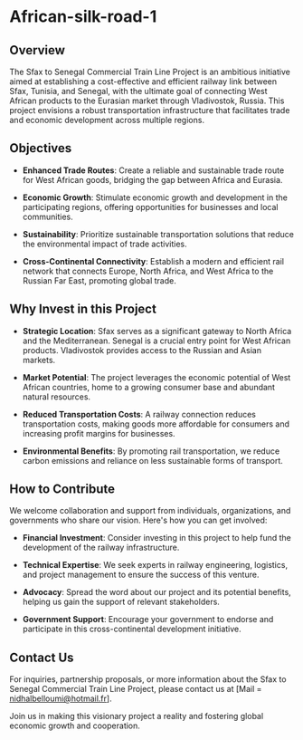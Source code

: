 # African-silk-road-1

## Overview

The Sfax to Senegal Commercial Train Line Project is an ambitious initiative aimed at establishing a cost-effective and efficient railway link between Sfax, Tunisia, and Senegal, with the ultimate goal of connecting West African products to the Eurasian market through Vladivostok, Russia. This project envisions a robust transportation infrastructure that facilitates trade and economic development across multiple regions.

## Objectives

- **Enhanced Trade Routes**: Create a reliable and sustainable trade route for West African goods, bridging the gap between Africa and Eurasia.

- **Economic Growth**: Stimulate economic growth and development in the participating regions, offering opportunities for businesses and local communities.

- **Sustainability**: Prioritize sustainable transportation solutions that reduce the environmental impact of trade activities.

- **Cross-Continental Connectivity**: Establish a modern and efficient rail network that connects Europe, North Africa, and West Africa to the Russian Far East, promoting global trade.

## Why Invest in this Project

- **Strategic Location**: Sfax serves as a significant gateway to North Africa and the Mediterranean. Senegal is a crucial entry point for West African products. Vladivostok provides access to the Russian and Asian markets.

- **Market Potential**: The project leverages the economic potential of West African countries, home to a growing consumer base and abundant natural resources.

- **Reduced Transportation Costs**: A railway connection reduces transportation costs, making goods more affordable for consumers and increasing profit margins for businesses.

- **Environmental Benefits**: By promoting rail transportation, we reduce carbon emissions and reliance on less sustainable forms of transport.

## How to Contribute

We welcome collaboration and support from individuals, organizations, and governments who share our vision. Here's how you can get involved:

- **Financial Investment**: Consider investing in this project to help fund the development of the railway infrastructure.

- **Technical Expertise**: We seek experts in railway engineering, logistics, and project management to ensure the success of this venture.

- **Advocacy**: Spread the word about our project and its potential benefits, helping us gain the support of relevant stakeholders.

- **Government Support**: Encourage your government to endorse and participate in this cross-continental development initiative.

## Contact Us

For inquiries, partnership proposals, or more information about the Sfax to Senegal Commercial Train Line Project, please contact us at [Mail = nidhalbelloumi@hotmail.fr].

Join us in making this visionary project a reality and fostering global economic growth and cooperation.

